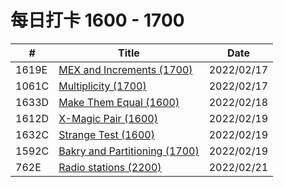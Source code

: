 # 每日打卡 1600 - 1700

|  #  | Title           |    Date  | 
|-----|---------------- | --------------- |
|  1619E  |[MEX and Increments (1700) ](https://github.com/JunBinLiang/Codeforce/blob/main/code/1619E.txt)   |2022/02/17|
|  1061C  |[Multiplicity (1700) ](https://github.com/JunBinLiang/Codeforce/blob/main/code/1061C.txt)   |2022/02/17|
|  1633D  |[Make Them Equal (1600) ](https://github.com/JunBinLiang/Codeforce/blob/main/code/1633D.txt)   |2022/02/18|
|  1612D  |[X-Magic Pair (1600) ](https://github.com/JunBinLiang/Codeforce/blob/main/code/1612D.txt)   |2022/02/19|
|  1632C  |[Strange Test (1600) ](https://github.com/JunBinLiang/Codeforce/blob/main/code/1632C.txt)   |2022/02/19|
|  1592C  |[Bakry and Partitioning	 (1700) ](https://github.com/JunBinLiang/Codeforce/blob/main/code/1592C.txt)   |2022/02/19|
|  762E  |[Radio stations (2200) ](https://github.com/JunBinLiang/Codeforce/blob/main/code/762E.txt)   |2022/02/21|

